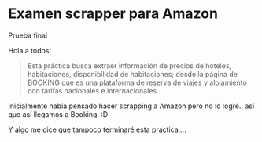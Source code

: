 # Examen scrapper para Amazon
Prueba final

Hola a todos!
>Esta práctica busca extraer información de precios de hoteles, habitaciones, disponibilidad de habitaciones; desde la página de BOOKING que es una plataforma de reserva de viajes y alojamiento con tarifas nacionales e internacionales.

Inicialmente había pensado hacer scrapping a Amazon pero no lo logré.. así que así llegamos a Booking. :D

Y algo me dice que tampoco terminaré esta práctica.... 

